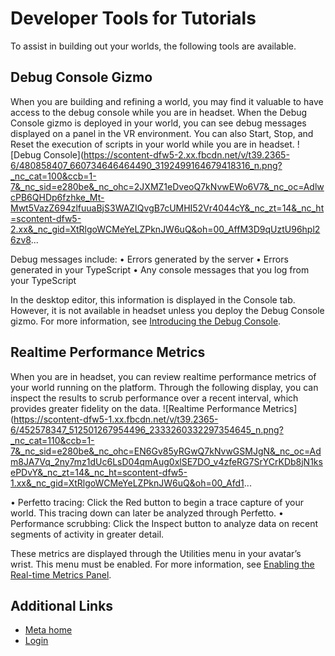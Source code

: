 # Developer Tools for Tutorials

 To assist in building out your worlds, the following tools are available.  

## Debug Console Gizmo

 When you are building and refining a world, you may find it valuable to have
access to the debug console while you are in headset. When the Debug Console gizmo
is deployed in your world, you can see debug messages displayed on a panel in
the VR environment. You can also Start, Stop, and Reset the execution of scripts in your world while
you are in headset. ![Debug Console](https://scontent-dfw5-2.xx.fbcdn.net/v/t39.2365-6/480858407_660734646464490_3192499164679418316_n.png?_nc_cat=100&ccb=1-7&_nc_sid=e280be&_nc_ohc=2JXMZ1eDveoQ7kNvwEWo6V7&_nc_oc=AdlwcPB6QHDp6fzhke_Mt-Mwt5VazZ694zlfuuaBjS3WAZIQvgB7cUMHI52Vr4044cY&_nc_zt=14&_nc_ht=scontent-dfw5-2.xx&_nc_gid=XtRlgoWCMeYeLZPknJW6uQ&oh=00_AffM3D9qUztU96hpl26zv8...

 Debug messages include:
• Errors generated by the server
• Errors generated in your TypeScript
• Any console messages that you log from your TypeScript

 In the desktop editor, this information is displayed in the Console tab.
However, it is not available in headset unless you deploy the Debug Console gizmo. For more information, see [Introducing the Debug Console](https://developers.meta.com/horizon-worlds/learn/documentation/typescript/getting-started/the-debug-console/).  

## Realtime Performance Metrics

 When you are in headset, you can review realtime performance metrics of your
world running on the platform. Through the following display, you can inspect the results to scrub performance
over a recent interval, which provides greater fidelity on the data. ![Realtime Performance Metrics](https://scontent-dfw5-1.xx.fbcdn.net/v/t39.2365-6/452578347_512501267954496_2333260332297354645_n.png?_nc_cat=110&ccb=1-7&_nc_sid=e280be&_nc_ohc=EN6Gv85yRGwQ7kNvwGSMJgN&_nc_oc=Adm8JA7Vq_2ny7mz1dUc6LsD04qmAug0xlSE7DO_v4zfeRG7SrYCrKDb8jN1ksePDvY&_nc_zt=14&_nc_ht=scontent-dfw5-1.xx&_nc_gid=XtRlgoWCMeYeLZPknJW6uQ&oh=00_Afd1...

• Perfetto tracing: Click the Red button to begin a trace capture of your world. This tracing down
can later be analyzed through Perfetto.
• Performance scrubbing: Click the Inspect button to analyze data on recent segments of activity in
greater detail.

 These metrics are displayed through the Utilities menu in your avatar’s wrist.
This menu must be enabled. For more information, see [Enabling the Real-time Metrics Panel](https://developers.meta.com/horizon-worlds/learn/documentation/performance-best-practices-and-tooling/performance-tools/enabling-and-modifying-the-realtime-metrics-panel/).    

## Additional Links
- [Meta home](https://developers.meta.com/horizon-worlds/)
- [Login](https://developers.meta.com/login/?redirect_uri=https%3A%2F%2Fdevelopers.meta.com%2Fhorizon-worlds%2Flearn%2Fdocumentation%2Ftutorial-worlds%2Fgetting-started-with-tutorials%2Fdeveloper-tools-for-tutorials%2F)
